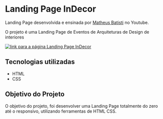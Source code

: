 # Landing Page InDecor 

<p> Landing Page desenvolvida e ensinada por <a href="https://www.youtube.com/watch?v=6wd7PK3G7Zo&t=3009s&ab_channel=MatheusBattisti-HoradeCodar">Matheus Batisti</a> no Youtube.
<p>O projeto é uma Landing Page de Eventos de Arquiteturas de Design de interiores</p>

[<img src="./indecor.gif" alt="link para a página Landing Page InDecor">](https://adrianoasz.github.io/LandingPageInDecor/)

## Tecnologias utilizadas

- HTML
- CSS

## Objetivo do Projeto

<p>O objetivo do projeto, foi desenvolver uma Landing Page totalmente do zero até o responsivo, utilizando ferramentas de HTML CSS.</p>
